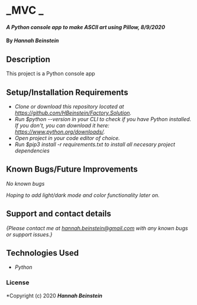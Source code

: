 # _MVC _

#### _A Python console app to make ASCII art using Pillow, 8/9/2020_

#### By _**Hannah Beinstein**_

## Description

This project is a Python console app 

## Setup/Installation Requirements

* _Clone or download this repository located at https://github.com/HBeinstein/Factory.Solution._
* _Run $python --version in your CLI to check if you have Python installed. If you don't, you can download it here: https://www.python.org/downloads/._
* _Open project in your code editor of choice._
* _Run $pip3 install -r requirements.txt to install all necesary project dependencies_
## Known Bugs/Future Improvements

_No known bugs_

_Hoping to add light/dark mode and color functionality later on._

## Support and contact details

_{Please contact me at hannah.beinstein@gmail.com with any known bugs or support issues.}_

## Technologies Used

* _Python_

### License

*Copyright (c) 2020 **_Hannah Beinstein_**